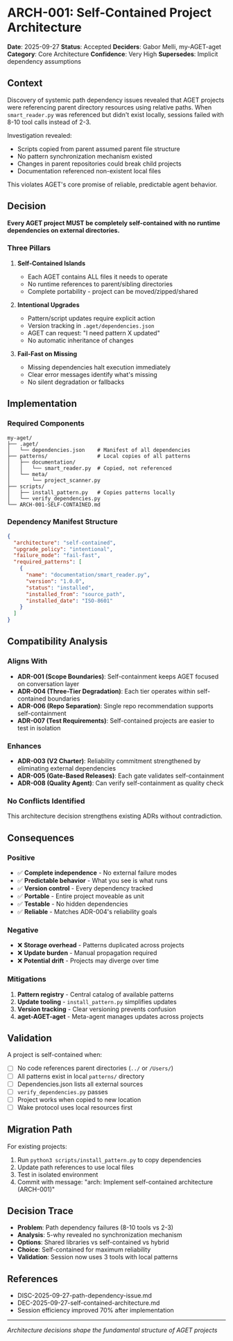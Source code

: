 # ARCH-001: Self-Contained Project Architecture

**Date**: 2025-09-27
**Status**: Accepted
**Deciders**: Gabor Melli, my-AGET-aget
**Category**: Core Architecture
**Confidence**: Very High
**Supersedes**: Implicit dependency assumptions

## Context

Discovery of systemic path dependency issues revealed that AGET projects were referencing parent directory resources using relative paths. When `smart_reader.py` was referenced but didn't exist locally, sessions failed with 8-10 tool calls instead of 2-3.

Investigation revealed:
- Scripts copied from parent assumed parent file structure
- No pattern synchronization mechanism existed
- Changes in parent repositories could break child projects
- Documentation referenced non-existent local files

This violates AGET's core promise of reliable, predictable agent behavior.

## Decision

**Every AGET project MUST be completely self-contained with no runtime dependencies on external directories.**

### Three Pillars

1. **Self-Contained Islands**
   - Each AGET contains ALL files it needs to operate
   - No runtime references to parent/sibling directories
   - Complete portability - project can be moved/zipped/shared

2. **Intentional Upgrades**
   - Pattern/script updates require explicit action
   - Version tracking in `.aget/dependencies.json`
   - AGET can request: "I need pattern X updated"
   - No automatic inheritance of changes

3. **Fail-Fast on Missing**
   - Missing dependencies halt execution immediately
   - Clear error messages identify what's missing
   - No silent degradation or fallbacks

## Implementation

### Required Components

```
my-aget/
├── .aget/
│   └── dependencies.json    # Manifest of all dependencies
├── patterns/                # Local copies of all patterns
│   ├── documentation/
│   │   └── smart_reader.py  # Copied, not referenced
│   └── meta/
│       └── project_scanner.py
├── scripts/
│   ├── install_pattern.py   # Copies patterns locally
│   └── verify_dependencies.py
└── ARCH-001-SELF-CONTAINED.md
```

### Dependency Manifest Structure

```json
{
  "architecture": "self-contained",
  "upgrade_policy": "intentional",
  "failure_mode": "fail-fast",
  "required_patterns": [
    {
      "name": "documentation/smart_reader.py",
      "version": "1.0.0",
      "status": "installed",
      "installed_from": "source_path",
      "installed_date": "ISO-8601"
    }
  ]
}
```

## Compatibility Analysis

### Aligns With

- **ADR-001 (Scope Boundaries)**: Self-containment keeps AGET focused on conversation layer
- **ADR-004 (Three-Tier Degradation)**: Each tier operates within self-contained boundaries
- **ADR-006 (Repo Separation)**: Single repo recommendation supports self-containment
- **ADR-007 (Test Requirements)**: Self-contained projects are easier to test in isolation

### Enhances

- **ADR-003 (V2 Charter)**: Reliability commitment strengthened by eliminating external dependencies
- **ADR-005 (Gate-Based Releases)**: Each gate validates self-containment
- **ADR-008 (Quality Agent)**: Can verify self-containment as quality check

### No Conflicts Identified

This architecture decision strengthens existing ADRs without contradiction.

## Consequences

### Positive
- ✅ **Complete independence** - No external failure modes
- ✅ **Predictable behavior** - What you see is what runs
- ✅ **Version control** - Every dependency tracked
- ✅ **Portable** - Entire project moveable as unit
- ✅ **Testable** - No hidden dependencies
- ✅ **Reliable** - Matches ADR-004's reliability goals

### Negative
- ❌ **Storage overhead** - Patterns duplicated across projects
- ❌ **Update burden** - Manual propagation required
- ❌ **Potential drift** - Projects may diverge over time

### Mitigations
1. **Pattern registry** - Central catalog of available patterns
2. **Update tooling** - `install_pattern.py` simplifies updates
3. **Version tracking** - Clear versioning prevents confusion
4. **aget-AGET-aget** - Meta-agent manages updates across projects

## Validation

A project is self-contained when:
- [ ] No code references parent directories (`../` or `/Users/`)
- [ ] All patterns exist in local `patterns/` directory
- [ ] Dependencies.json lists all external sources
- [ ] `verify_dependencies.py` passes
- [ ] Project works when copied to new location
- [ ] Wake protocol uses local resources first

## Migration Path

For existing projects:
1. Run `python3 scripts/install_pattern.py` to copy dependencies
2. Update path references to use local files
3. Test in isolated environment
4. Commit with message: "arch: Implement self-contained architecture (ARCH-001)"

## Decision Trace

- **Problem**: Path dependency failures (8-10 tools vs 2-3)
- **Analysis**: 5-why revealed no synchronization mechanism
- **Options**: Shared libraries vs self-contained vs hybrid
- **Choice**: Self-contained for maximum reliability
- **Validation**: Session now uses 3 tools with local patterns

## References

- DISC-2025-09-27-path-dependency-issue.md
- DEC-2025-09-27-self-contained-architecture.md
- Session efficiency improved 70% after implementation

---
*Architecture decisions shape the fundamental structure of AGET projects*